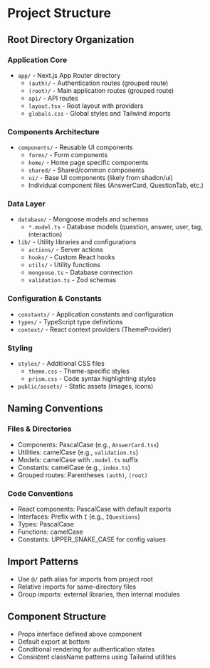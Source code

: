 # Project Structure

## Root Directory Organization

### Application Core
- `app/` - Next.js App Router directory
  - `(auth)/` - Authentication routes (grouped route)
  - `(root)/` - Main application routes (grouped route)
  - `api/` - API routes
  - `layout.tsx` - Root layout with providers
  - `globals.css` - Global styles and Tailwind imports

### Components Architecture
- `components/` - Reusable UI components
  - `forms/` - Form components
  - `home/` - Home page specific components
  - `shared/` - Shared/common components
  - `ui/` - Base UI components (likely from shadcn/ui)
  - Individual component files (AnswerCard, QuestionTab, etc.)

### Data Layer
- `database/` - Mongoose models and schemas
  - `*.model.ts` - Database models (question, answer, user, tag, interaction)
- `lib/` - Utility libraries and configurations
  - `actions/` - Server actions
  - `hooks/` - Custom React hooks
  - `utils/` - Utility functions
  - `mongoose.ts` - Database connection
  - `validation.ts` - Zod schemas

### Configuration & Constants
- `constants/` - Application constants and configuration
- `types/` - TypeScript type definitions
- `context/` - React context providers (ThemeProvider)

### Styling
- `styles/` - Additional CSS files
  - `theme.css` - Theme-specific styles
  - `prism.css` - Code syntax highlighting styles
- `public/assets/` - Static assets (images, icons)

## Naming Conventions

### Files & Directories
- Components: PascalCase (e.g., `AnswerCard.tsx`)
- Utilities: camelCase (e.g., `validation.ts`)
- Models: camelCase with `.model.ts` suffix
- Constants: camelCase (e.g., `index.ts`)
- Grouped routes: Parentheses `(auth)`, `(root)`

### Code Conventions
- React components: PascalCase with default exports
- Interfaces: Prefix with `I` (e.g., `IQuestions`)
- Types: PascalCase
- Functions: camelCase
- Constants: UPPER_SNAKE_CASE for config values

## Import Patterns
- Use `@/` path alias for imports from project root
- Relative imports for same-directory files
- Group imports: external libraries, then internal modules

## Component Structure
- Props interface defined above component
- Default export at bottom
- Conditional rendering for authentication states
- Consistent className patterns using Tailwind utilities